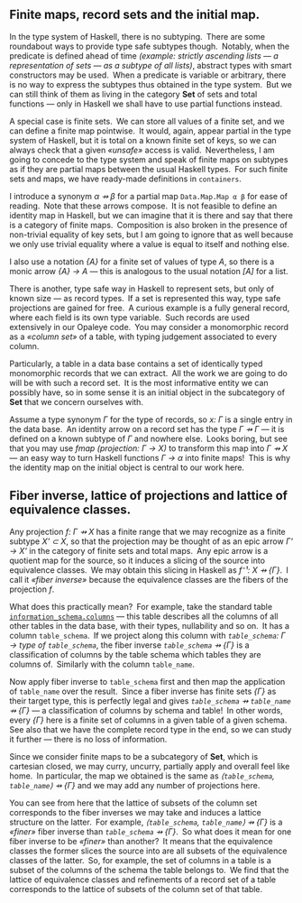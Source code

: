 ## Finite maps, record sets and the initial map.

In the type system of Haskell, there is no subtyping. There are some roundabout
ways to provide type safe subtypes though. Notably, when the predicate is
defined ahead of time _(example: strictly ascending lists — a representation of
sets — as a subtype of all lists)_, abstract types with smart constructors may
be used. When a predicate is variable or arbitrary, there is no way to express
the subtypes thus obtained in the type system. But we can still think of them as
living in the category **Set** of sets and total functions — only in Haskell we
shall have to use partial functions instead.

A special case is finite sets. We can store all values of a finite set, and we
can define a finite map pointwise. It would, again, appear partial in the type
system of Haskell, but it is total on a known finite set of keys, so we can
always check that a given _«unsafe»_ access is valid. Nevertheless, I am going
to concede to the type system and speak of finite maps on subtypes as if they
are partial maps between the usual Haskell types. For such finite sets and maps,
we have ready-made definitions in `containers`.

I introduce a synonym _α ⇸ β_ for a partial map `Data.Map.Map α β` for ease of
reading. Note that these arrows compose. It is not feasible to define an
identity map in Haskell, but we can imagine that it is there and say that there
is a category of finite maps. Composition is also broken in the presence of
non-trivial equality of key sets, but I am going to ignore that as well because
we only use trivial equality where a value is equal to itself and nothing else.

I also use a notation _{A}_ for a finite set of values of type _A_, so there is
a monic arrow _{A} → A_ — this is analogous to the usual notation _[A]_ for a
list.

There is another, type safe way in Haskell to represent sets, but only of known
size — as record types. If a set is represented this way, type safe projections
are gained for free. A curious example is a fully general record, where each
field is its own type variable. Such records are used extensively in our Opaleye
code. You may consider a monomorphic record as a _«column set»_ of a table, with
typing judgement associated to every column.

Particularly, a table in a data base contains a set of identically typed
monomorphic records that we can extract. All the work we are going to do will be
with such a record set. It is the most informative entity we can possibly have,
so in some sense it is an initial object in the subcategory of **Set** that we
concern ourselves with.

Assume a type synonym _Γ_ for the type of records, so _x: Γ_ is a single entry
in the data base. An identity arrow on a record set has the type _Γ ⇸ Γ_ — it is
defined on a known subtype of _Γ_ and nowhere else. Looks boring, but see that
you may use _fmap (projection: Γ → X)_ to transform this map into _Γ ⇸ X_ — an
easy way to turn Haskell functions _Γ → α_ into finite maps! This is why the
identity map on the initial object is central to our work here.

## Fiber inverse, lattice of projections and lattice of equivalence classes.

Any projection _f: Γ ⇸ X_ has a finite range that we may recognize as a finite
subtype _X' ⊂ X_, so that the projection may be thought of as an epic arrow _Γ'
→ X'_ in the category of finite sets and total maps. Any epic arrow is a
quotient map for the source, so it induces a slicing of the source into
equivalence classes. We may obtain this slicing in Haskell as _f⁻¹: X ⇸ {Γ}_. I
call it _«fiber inverse»_ because the equivalence classes are the fibers of the
projection _f_.

What does this practically mean? For example, take the standard table
[`information_schema.columns`] — this table describes all the columns of all
other tables in the data base, with their types, nullability and so on. It has a
column `table_schema`. If we project along this column with _`table_schema`: Γ →
type of `table_schema`_, the fiber inverse _`table_schema` ⇸ {Γ}_ is a
classification of columns by the table schema which tables they are columns
of. Similarly with the column `table_name`.

Now apply fiber inverse to `table_schema` first and then map the application of
`table_name` over the result. Since a fiber inverse has finite sets _{Γ}_ as
their target type, this is perfectly legal and gives _`table_schema` ⇸
`table_name` ⇸ {Γ}_ — a classification of columns by schema and table! In other
words, every _{Γ}_ here is a finite set of columns in a given table of a given
schema. See also that we have the complete record type in the end, so we can
study it further — there is no loss of information.

Since we consider finite maps to be a subcategory of **Set**, which is cartesian
closed, we may curry, uncurry, partially apply and overall feel like home. In
particular, the map we obtained is the same as _⟨`table_schema`, `table_name`⟩ ⇸
{Γ}_ and we may add any number of projections here.

You can see from here that the lattice of subsets of the column set corresponds
to the fiber inverses we may take and induces a lattice structure on the
latter. For example, _⟨`table_schema`, `table_name`⟩ ⇸ {Γ}_ is a _«finer»_ fiber
inverse than _`table_schema` ⇸ {Γ}_. So what does it mean for one fiber inverse
to be _«finer»_ than another? It means that the equivalence classes the former
slices the source into are all subsets of the equivalence classes of the
latter. So, for example, the set of columns in a table is a subset of the
columns of the schema the table belongs to. We find that the lattice of
equivalence classes and refinements of a record set of a table corresponds to
the lattice of subsets of the column set of that table.


[`information_schema.columns`]: https://www.postgresql.org/docs/13/infoschema-columns.html
